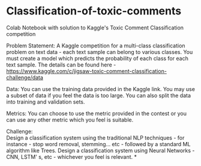 # Classification-of-toxic-comments
Colab Notebook with solution to Kaggle's Toxic Comment Classification competition


Problem Statement: A Kaggle competition for a multi-class classification problem on text data - each text sample can belong to various classes. You must create a model which predicts the probability of each class for each text sample. The details can be found here - https://www.kaggle.com/c/jigsaw-toxic-comment-classification-challenge/data

Data: You can use the training data provided in the Kaggle link. You may use a subset of data if you feel the data is too large. You can also split the data into training and validation sets. 

Metrics:  You can choose to use the metric provided in the contest or you can use any other metric which you feel is suitable. 

Challenge:  
Design a classification system using the traditional NLP techniques - for instance - stop word removal, stemming... etc -  followed by a standard ML algorithm like Trees. 
Design a classification system using Neural Networks - CNN, LSTM' s, etc - whichever you feel is relevant. *
